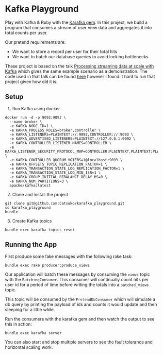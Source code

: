 # Kafka Playground

Play with Kafka & Ruby with the [Karafka gem](https://github.com/karafka/karafka). In this project, we build a program
that consumes a stream of user view data and aggregates it into total counts per user.

Our pretend requirements are:
- We want to store a record per user for their total hits
- We want to batch our database queries to avoid locking bottlenecks

These project is based on the talk
[Processing streaming data at scale with Kafka](https://www.youtube.com/watch?v=-NMDqqW1uCE) which gives the same
example scenario as a demonstration. The code used in that talk can be found
[here](https://github.com/appsignal/kafka-talk-demo/tree/master?tab=readme-ov-file) however I found it hard to run
that project given how old it is.

## Setup

1. Run Kafka using docker

```shell
docker run -d -p 9092:9092 \
  --name broker \
  -e KAFKA_NODE_ID=1 \
  -e KAFKA_PROCESS_ROLES=broker,controller \
  -e KAFKA_LISTENERS=PLAINTEXT://:9092,CONTROLLER://:9093 \
  -e KAFKA_ADVERTISED_LISTENERS=PLAINTEXT://127.0.0.1:9092 \
  -e KAFKA_CONTROLLER_LISTENER_NAMES=CONTROLLER \
  -e KAFKA_LISTENER_SECURITY_PROTOCOL_MAP=CONTROLLER:PLAINTEXT,PLAINTEXT:PLAINTEXT \
  -e KAFKA_CONTROLLER_QUORUM_VOTERS=1@localhost:9093 \
  -e KAFKA_OFFSETS_TOPIC_REPLICATION_FACTOR=1 \
  -e KAFKA_TRANSACTION_STATE_LOG_REPLICATION_FACTOR=1 \
  -e KAFKA_TRANSACTION_STATE_LOG_MIN_ISR=1 \
  -e KAFKA_GROUP_INITIAL_REBALANCE_DELAY_MS=0 \
  -e KAFKA_NUM_PARTITIONS=3 \
  apache/kafka:latest
```

2. Clone and install the project

```shell
git clone git@github.com:Catsuko/karafka_playground.git
cd karafka_playground
bundle
```

3. Create Kafka topics

```shell
bundle exec karafka topics reset
```

## Running the App

First produce some fake messages with the following rake task:

```shell
bundle exec rake producer:produce_views
```

Our application will batch these messages by consuming the `views` topic with the `BatchingConsumer`. This
consumer will continually count hits per user id for a period of time before writing
the totals into a `batched_views` topic.

This topic will be consumed by the `PretendDbConsumer` which will simulate a db query by printing the payload
of ids and counts it would update and then sleeping for a little while.

Run the consumers with the karafka gem and then watch the output to see this in action:

```shell
bundle exec karafka server
```

You can also start and stop multiple servers to see the fault tolerance and horizontal scaling work.
